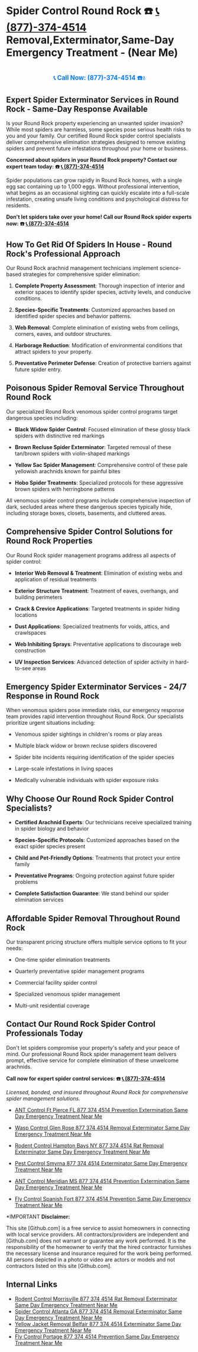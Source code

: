 # Spider Control Round Rock ☎️ [📞 (877)-374-4514](https://pest-control-4514.netlify.app) Removal,Exterminator,Same-Day Emergency Treatment - (Near Me)
# 

<p align="center" style="font-size: 1.2em; font-weight: bold; margin: 20px 0;">
  <a href="https://pest-control-4514.netlify.app" target="_blank" style="color: #007BFF; text-decoration: none;">📞 Call Now: (877)-374-4514 ☎️💧</a>
</p>

## Expert Spider Exterminator Services in Round Rock - Same-Day Response Available

Is your Round Rock property experiencing an unwanted spider invasion? While most spiders are harmless, some species pose serious health risks to you and your family. Our certified Round Rock spider control specialists deliver comprehensive elimination strategies designed to remove existing spiders and prevent future infestations throughout your home or business.

**Concerned about spiders in your Round Rock property? Contact our expert team today: ☎️ [📞 (877)-374-4514](https://pest-control-4514.netlify.app)**

Spider populations can grow rapidly in Round Rock homes, with a single egg sac containing up to 1,000 eggs. Without professional intervention, what begins as an occasional sighting can quickly escalate into a full-scale infestation, creating unsafe living conditions and psychological distress for residents.

**Don't let spiders take over your home! Call our Round Rock spider experts now: ☎️ [📞 (877)-374-4514](https://pest-control-4514.netlify.app)**

## How To Get Rid Of Spiders In House - Round Rock's Professional Approach

Our Round Rock arachnid management technicians implement science-based strategies for comprehensive spider elimination:

1. **Complete Property Assessment**: Thorough inspection of interior and exterior spaces to identify spider species, activity levels, and conducive conditions.

2. **Species-Specific Treatments**: Customized approaches based on identified spider species and behavior patterns.

3. **Web Removal**: Complete elimination of existing webs from ceilings, corners, eaves, and outdoor structures.

4. **Harborage Reduction**: Modification of environmental conditions that attract spiders to your property.

5. **Preventative Perimeter Defense**: Creation of protective barriers against future spider entry.

## Poisonous Spider Removal Service Throughout Round Rock

Our specialized Round Rock venomous spider control programs target dangerous species including:

- **Black Widow Spider Control**: Focused elimination of these glossy black spiders with distinctive red markings

- **Brown Recluse Spider Exterminator**: Targeted removal of these tan/brown spiders with violin-shaped markings

- **Yellow Sac Spider Management**: Comprehensive control of these pale yellowish arachnids known for painful bites

- **Hobo Spider Treatments**: Specialized protocols for these aggressive brown spiders with herringbone patterns

All venomous spider control programs include comprehensive inspection of dark, secluded areas where these dangerous species typically hide, including storage boxes, closets, basements, and cluttered areas.

## Comprehensive Spider Control Solutions for Round Rock Properties

Our Round Rock spider management programs address all aspects of spider control:

- **Interior Web Removal & Treatment**: Elimination of existing webs and application of residual treatments

- **Exterior Structure Treatment**: Treatment of eaves, overhangs, and building perimeters

- **Crack & Crevice Applications**: Targeted treatments in spider hiding locations

- **Dust Applications**: Specialized treatments for voids, attics, and crawlspaces

- **Web Inhibiting Sprays**: Preventative applications to discourage web construction

- **UV Inspection Services**: Advanced detection of spider activity in hard-to-see areas

## Emergency Spider Exterminator Services - 24/7 Response in Round Rock

When venomous spiders pose immediate risks, our emergency response team provides rapid intervention throughout Round Rock. Our specialists prioritize urgent situations including:

- Venomous spider sightings in children's rooms or play areas

- Multiple black widow or brown recluse spiders discovered

- Spider bite incidents requiring identification of the spider species

- Large-scale infestations in living spaces

- Medically vulnerable individuals with spider exposure risks

## Why Choose Our Round Rock Spider Control Specialists?

- **Certified Arachnid Experts**: Our technicians receive specialized training in spider biology and behavior

- **Species-Specific Protocols**: Customized approaches based on the exact spider species present

- **Child and Pet-Friendly Options**: Treatments that protect your entire family

- **Preventative Programs**: Ongoing protection against future spider problems

- **Complete Satisfaction Guarantee**: We stand behind our spider elimination services

## Affordable Spider Removal Throughout Round Rock

Our transparent pricing structure offers multiple service options to fit your needs:

- One-time spider elimination treatments

- Quarterly preventative spider management programs

- Commercial facility spider control

- Specialized venomous spider management

- Multi-unit residential coverage

## Contact Our Round Rock Spider Control Professionals Today

Don't let spiders compromise your property's safety and your peace of mind. Our professional Round Rock spider management team delivers prompt, effective service for complete elimination of these unwelcome arachnids.

**Call now for expert spider control services: ☎️ [📞 (877)-374-4514](https://pest-control-4514.netlify.app)**

*Licensed, bonded, and insured throughout Round Rock for comprehensive spider management solutions.*


- [ANT Control Ft Pierce FL 877 374 4514 Prevention Extermination Same Day Emergency Treatment Near Me](https://github.com/allyoucaneatsushiin/pest-control/blob/main/ANT-Control-Ft-Pierce-FL-877-374-4514-Prevention-Extermination-Same-Day-Emergency-Treatment-Near-Me.md)
- [Wasp Control Glen Rose 877 374 4514 Removal Exterminator Same Day Emergency Treatment Near Me](https://github.com/allyoucaneatsushiin/pest-control/blob/main/Wasp-Control-Glen-Rose-877-374-4514-Removal-Exterminator-Same-Day-Emergency-Treatment-Near-Me.md)
- [Rodent Control Hampton Bays NY 877 374 4514 Rat Removal Exterminator Same Day Emergency Treatment Near Me](https://github.com/allyoucaneatsushiin/pest-control/blob/main/Rodent-Control-Hampton-Bays-NY-877-374-4514-Rat-Removal-Exterminator-Same-Day-Emergency-Treatment-Near-Me.md)


- [Pest Control Smyrna 877 374 4514 Exterminator Same Day Emergency Treatment Near Me](https://github.com/allyoucaneatsushiin/pest-control/blob/main/Pest-Control-Smyrna-877-374-4514-Exterminator-Same-Day-Emergency-Treatment-Near-Me.md)
- [ANT Control Meridian MS 877 374 4514 Prevention Extermination Same Day Emergency Treatment Near Me](https://github.com/allyoucaneatsushiin/pest-control/blob/main/ANT-Control-Meridian-MS-877-374-4514-Prevention-Extermination-Same-Day-Emergency-Treatment-Near-Me.md)
- [Fly Control Spanish Fort 877 374 4514 Prevention Same Day Emergency Treatment Near Me](https://github.com/allyoucaneatsushiin/pest-control/blob/main/Fly-Control-Spanish-Fort-877-374-4514-Prevention-Same-Day-Emergency-Treatment-Near-Me.md)


*IMPORTANT **Disclaimer:**  

This site [Github.com] is a free service to assist homeowners in connecting with local service providers. All contractors/providers are independent and [Github.com] does not warrant or guarantee any work performed. It is the responsibility of the homeowner to verify that the hired contractor furnishes the necessary license and insurance required for the work being performed. All persons depicted in a photo or video are actors or models and not contractors listed on this site [Github.com].


## Internal Links
- [Rodent Control Morrisville 877 374 4514 Rat Removal Exterminator Same Day Emergency Treatment Near Me](https://github.com/allyoucaneatsushiin/pest-control/blob/main/Rodent-Control-Morrisville-877-374-4514-Rat-Removal-Exterminator-Same-Day-Emergency-Treatment-Near-Me.md)
- [Spider Control Atlanta GA 877 374 4514 Removal Exterminator Same Day Emergency Treatment Near Me](https://github.com/allyoucaneatsushiin/pest-control/blob/main/Spider-Control-Atlanta-GA-877-374-4514-Removal-Exterminator-Same-Day-Emergency-Treatment-Near-Me.md)
- [Yellow Jacket Removal Belfair 877 374 4514 Exterminator Same Day Emergency Treatment Near Me](https://github.com/allyoucaneatsushiin/pest-control/blob/main/Yellow-Jacket-Removal-Belfair-877-374-4514-Exterminator-Same-Day-Emergency-Treatment-Near-Me.md)
- [Fly Control Portage 877 374 4514 Prevention Same Day Emergency Treatment Near Me](https://github.com/allyoucaneatsushiin/pest-control/blob/main/Fly-Control-Portage-877-374-4514-Prevention-Same-Day-Emergency-Treatment-Near-Me.md)
